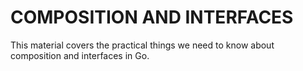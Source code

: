 # COMPOSITION AND INTERFACES

This material covers the practical things we need to know about composition and interfaces
in Go.

